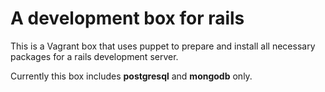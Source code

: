 # A development box for rails
This is a Vagrant box that uses puppet to prepare and install all necessary packages for a rails development server.

Currently this box includes **postgresql** and **mongodb** only.
